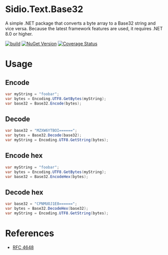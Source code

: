 # Sidio.Text.Base32
A simple .NET package that converts a byte array to a Base32 string and vice versa. Because the latest framework
features are used, it requires .NET 8.0 or higher.

[![build](https://github.com/marthijn/Sidio.Text.Base32/actions/workflows/build.yml/badge.svg)](https://github.com/marthijn/Sidio.Text.Base32/actions/workflows/build.yml)
[![NuGet Version](https://img.shields.io/nuget/v/Sidio.Text.Base32)](https://www.nuget.org/packages/Sidio.Text.Base32/)
[![Coverage Status](https://coveralls.io/repos/github/marthijn/Sidio.Text.Base32/badge.svg?branch=main)](https://coveralls.io/github/marthijn/Sidio.Text.Base32?branch=main)

# Usage
## Encode
```csharp
var myString = "foobar";
var bytes = Encoding.UTF8.GetBytes(myString);
var base32 = Base32.Encode(bytes);
```

## Decode
```csharp
var base32 = "MZXW6YTBOI======";
var bytes = Base32.Decode(base32);
var myString = Encoding.UTF8.GetString(bytes);
```

## Encode hex
```csharp
var myString = "foobar";
var bytes = Encoding.UTF8.GetBytes(myString);
var base32 = Base32.EncodeHex(bytes);
```

## Decode hex
```csharp
var base32 = "CPNMUOJ1E8======";
var bytes = Base32.DecodeHex(base32);
var myString = Encoding.UTF8.GetString(bytes);
```

# References
* [RFC 4648](https://datatracker.ietf.org/doc/html/rfc4648)
